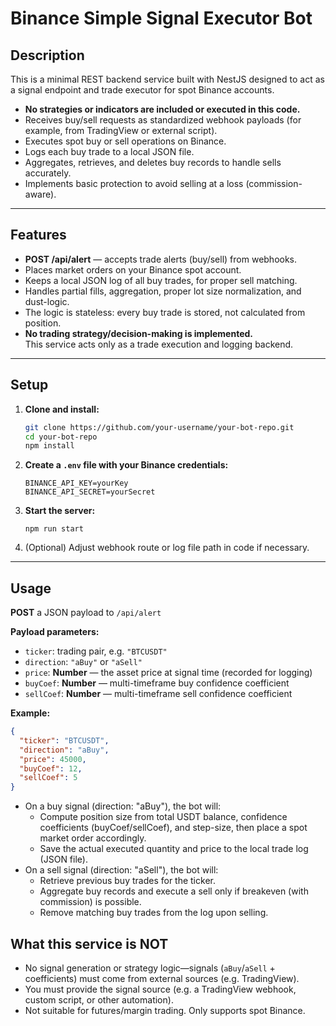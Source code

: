 # Binance Simple Signal Executor Bot

## Description

This is a minimal REST backend service built with NestJS designed to act as a signal endpoint and trade executor for spot Binance accounts.

- **No strategies or indicators are included or executed in this code.**
- Receives buy/sell requests as standardized webhook payloads (for example, from TradingView or external script).
- Executes spot buy or sell operations on Binance.
- Logs each buy trade to a local JSON file.
- Aggregates, retrieves, and deletes buy records to handle sells accurately.
- Implements basic protection to avoid selling at a loss (commission-aware).

---

## Features

- **POST /api/alert** — accepts trade alerts (buy/sell) from webhooks.
- Places market orders on your Binance spot account.
- Keeps a local JSON log of all buy trades, for proper sell matching.
- Handles partial fills, aggregation, proper lot size normalization, and dust-logic.
- The logic is stateless: every buy trade is stored, not calculated from position.
- **No trading strategy/decision-making is implemented.**  
  This service acts only as a trade execution and logging backend.

---

## Setup

1. **Clone and install:**
    ```bash
    git clone https://github.com/your-username/your-bot-repo.git
    cd your-bot-repo
    npm install
    ```
2. **Create a `.env` file with your Binance credentials:**
    ```
    BINANCE_API_KEY=yourKey
    BINANCE_API_SECRET=yourSecret
    ```
3. **Start the server:**
    ```
    npm run start
    ```
4. (Optional) Adjust webhook route or log file path in code if necessary.

---

## Usage

**POST** a JSON payload to `/api/alert`

**Payload parameters:**
- `ticker`: trading pair, e.g. `"BTCUSDT"`
- `direction`: `"aBuy"` or `"aSell"`
- `price`: **Number** — the asset price at signal time (recorded for logging)
- `buyCoef`: **Number** — multi-timeframe buy confidence coefficient
- `sellCoef`: **Number** — multi-timeframe sell confidence coefficient

**Example:**
```json
{
  "ticker": "BTCUSDT",
  "direction": "aBuy",
  "price": 45000,
  "buyCoef": 12,
  "sellCoef": 5
}
```

- On a buy signal (direction: "aBuy"), the bot will:
    - Compute position size from total USDT balance, confidence coefficients (buyCoef/sellCoef), and step-size, then place a spot market order accordingly.
    - Save the actual executed quantity and price to the local trade log (JSON file).
- On a sell signal (direction: "aSell"), the bot will:
    - Retrieve previous buy trades for the ticker.
    - Aggregate buy records and execute a sell only if breakeven (with commission) is possible.
    - Remove matching buy trades from the log upon selling.

## What this service is NOT
- No signal generation or strategy logic—signals (`aBuy`/`aSell` + coefficients) must come from external sources (e.g. TradingView).
- You must provide the signal source (e.g. a TradingView webhook, custom script, or other automation).
- Not suitable for futures/margin trading. Only supports spot Binance.